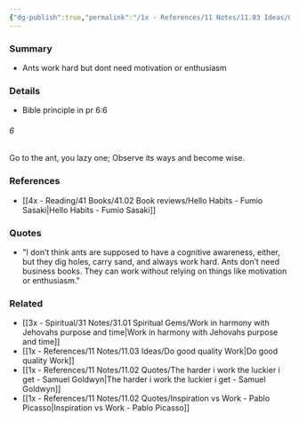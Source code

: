 ```yaml
---
{"dg-publish":true,"permalink":"/1x - References/11 Notes/11.03 Ideas/Go to the ant - hard work without motivation/","title":"Go to the ant - hard work without motivation","created":"2023-01-15T10:20:36.000+03:00","updated":"2024-02-14T20:18:31.601+03:00"}
---
```



### Summary
- Ants work hard but dont need motivation or enthusiasm

### Details
- Bible principle in pr 6:6 
<div class="transclusion internal-embed is-loaded"><div class="markdown-embed">



###### 6
Go to the ant, you lazy one; Observe its ways and become wise.


</div></div>


### References
- [[4x - Reading/41 Books/41.02 Book reviews/Hello Habits - Fumio Sasaki\|Hello Habits - Fumio Sasaki]]

### Quotes
- "I don’t think ants are supposed to have a cognitive awareness, either, but they dig holes, carry sand, and always work hard. Ants don’t need business books. They can work without relying on things like motivation or enthusiasm."

### Related
- [[3x - Spiritual/31 Notes/31.01 Spiritual Gems/Work in harmony with Jehovahs purpose and time\|Work in harmony with Jehovahs purpose and time]]
- [[1x - References/11 Notes/11.03 Ideas/Do good quality Work\|Do good quality Work]]
- [[1x - References/11 Notes/11.02 Quotes/The harder i work the luckier i get - Samuel Goldwyn\|The harder i work the luckier i get - Samuel Goldwyn]]
- [[1x - References/11 Notes/11.02 Quotes/Inspiration vs Work - Pablo Picasso\|Inspiration vs Work - Pablo Picasso]]
